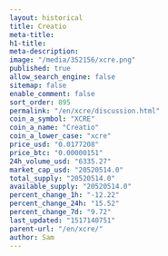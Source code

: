 ```yaml
---
layout: historical
title: Creatio
meta-title: 
h1-title: 
meta-description: 
image: "/media/352156/xcre.png"
published: true
allow_search_engine: false
sitemap: false
enable_comment: false
sort_order: 895
permalink: "/en/xcre/discussion.html"
coin_a_symbol: "XCRE"
coin_a_name: "Creatio"
coin_a_lower_case: "xcre"
price_usd: "0.0177208"
price_btc: "0.00000151"
24h_volume_usd: "6335.27"
market_cap_usd: "20520514.0"
total_supply: "20520514.0"
available_supply: "20520514.0"
percent_change_1h: "-12.22"
percent_change_24h: "15.52"
percent_change_7d: "9.72"
last_updated: "1517140751"
parent-url: "/en/xcre/"
author: Sam
---
```


